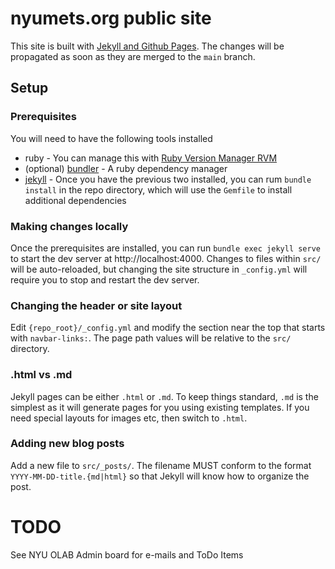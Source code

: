 # nyumets.org public site

This site is built with [Jekyll and Github Pages](https://docs.github.com/en/pages/setting-up-a-github-pages-site-with-jekyll/testing-your-github-pages-site-locally-with-jekyll).  The changes will be propagated as soon as they are merged to the `main` branch.

## Setup

### Prerequisites

You will need to have the following tools installed

- ruby - You can manage this with [Ruby Version Manager RVM](https://rvm.io/)
- (optional) [bundler](https://bundler.io/) - A ruby dependency manager
- [jekyll](https://jekyllrb.com/) - Once you have the previous two installed, you can rum `bundle install` in the repo directory, which will use the `Gemfile` to install additional dependencies

### Making changes locally

Once the prerequisites are installed, you can run `bundle exec jekyll serve` to start the dev server at http://localhost:4000.  Changes to files within `src/` will be auto-reloaded, but changing the site structure in `_config.yml` will require you to stop and restart the dev server.

### Changing the header or site layout

Edit `{repo_root}/_config.yml` and modify the section near the top that starts with `navbar-links:`.  The page path values will be relative to the `src/` directory.

### .html vs .md

Jekyll pages can be either `.html` or `.md`.  To keep things standard, `.md` is the simplest as it will generate pages for you using existing templates.  If you need special layouts for images etc, then switch to `.html`.

### Adding new blog posts

Add a new file to `src/_posts/`.  The filename MUST conform to the format `YYYY-MM-DD-title.{md|html}` so that Jekyll will know how to organize the post.


# TODO
See NYU OLAB Admin board for e-mails and ToDo Items

